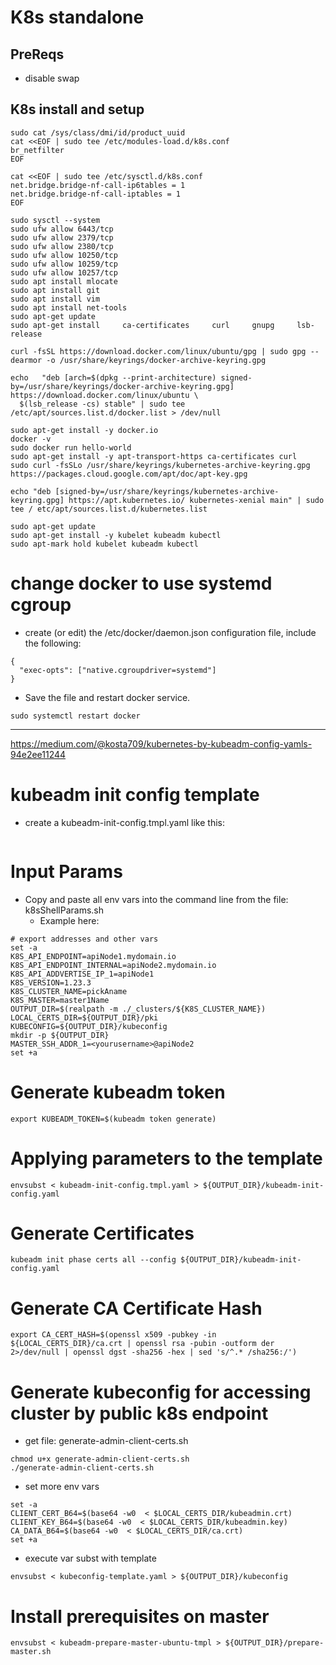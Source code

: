 # K8s standalone

## PreReqs 
* disable swap



## K8s install and setup
```
sudo cat /sys/class/dmi/id/product_uuid
cat <<EOF | sudo tee /etc/modules-load.d/k8s.conf
br_netfilter
EOF
```

```
cat <<EOF | sudo tee /etc/sysctl.d/k8s.conf
net.bridge.bridge-nf-call-ip6tables = 1
net.bridge.bridge-nf-call-iptables = 1
EOF
```

```
sudo sysctl --system
sudo ufw allow 6443/tcp
sudo ufw allow 2379/tcp
sudo ufw allow 2380/tcp
sudo ufw allow 10250/tcp
sudo ufw allow 10259/tcp
sudo ufw allow 10257/tcp
sudo apt install mlocate
sudo apt install git
sudo apt install vim
sudo apt install net-tools
sudo apt-get update
sudo apt-get install     ca-certificates     curl     gnupg     lsb-release
```

```
curl -fsSL https://download.docker.com/linux/ubuntu/gpg | sudo gpg --dearmor -o /usr/share/keyrings/docker-archive-keyring.gpg
```

```
echo   "deb [arch=$(dpkg --print-architecture) signed-by=/usr/share/keyrings/docker-archive-keyring.gpg] https://download.docker.com/linux/ubuntu \
  $(lsb_release -cs) stable" | sudo tee /etc/apt/sources.list.d/docker.list > /dev/null
```

```
sudo apt-get install -y docker.io
docker -v
sudo docker run hello-world
sudo apt-get install -y apt-transport-https ca-certificates curl
sudo curl -fsSLo /usr/share/keyrings/kubernetes-archive-keyring.gpg https://packages.cloud.google.com/apt/doc/apt-key.gpg
```

```
echo "deb [signed-by=/usr/share/keyrings/kubernetes-archive-keyring.gpg] https://apt.kubernetes.io/ kubernetes-xenial main" | sudo tee / etc/apt/sources.list.d/kubernetes.list
```

```
sudo apt-get update
sudo apt-get install -y kubelet kubeadm kubectl
sudo apt-mark hold kubelet kubeadm kubectl
```

# change docker to use systemd cgroup
* create (or edit) the /etc/docker/daemon.json configuration file, include the following:
```
{
  "exec-opts": ["native.cgroupdriver=systemd"]
}
```
* Save the file and restart docker service.
```
sudo systemctl restart docker
```



----------
https://medium.com/@kosta709/kubernetes-by-kubeadm-config-yamls-94e2ee11244
# kubeadm init config template
* create a kubeadm-init-config.tmpl.yaml like this:
```

```

# Input Params
* Copy and paste all env vars into the command line from the file: k8sShellParams.sh
  * Example here: 
```
# export addresses and other vars
set -a
K8S_API_ENDPOINT=apiNode1.mydomain.io
K8S_API_ENDPOINT_INTERNAL=apiNode2.mydomain.io
K8S_API_ADDVERTISE_IP_1=apiNode1
K8S_VERSION=1.23.3
K8S_CLUSTER_NAME=pickAname
K8S_MASTER=master1Name
OUTPUT_DIR=$(realpath -m ./_clusters/${K8S_CLUSTER_NAME})
LOCAL_CERTS_DIR=${OUTPUT_DIR}/pki
KUBECONFIG=${OUTPUT_DIR}/kubeconfig
mkdir -p ${OUTPUT_DIR}
MASTER_SSH_ADDR_1=<yourusername>@apiNode2
set +a
```

# Generate kubeadm token
```
export KUBEADM_TOKEN=$(kubeadm token generate)
```


# Applying parameters to the template 
```
envsubst < kubeadm-init-config.tmpl.yaml > ${OUTPUT_DIR}/kubeadm-init-config.yaml
```

# Generate Certificates
```
kubeadm init phase certs all --config ${OUTPUT_DIR}/kubeadm-init-config.yaml
```

# Generate CA Certificate Hash
```
export CA_CERT_HASH=$(openssl x509 -pubkey -in ${LOCAL_CERTS_DIR}/ca.crt | openssl rsa -pubin -outform der 2>/dev/null | openssl dgst -sha256 -hex | sed 's/^.* /sha256:/')
```


# Generate kubeconfig for accessing cluster by public k8s endpoint
* get file: generate-admin-client-certs.sh 
```
chmod u+x generate-admin-client-certs.sh 
./generate-admin-client-certs.sh 
```
*  set more env vars
```
set -a
CLIENT_CERT_B64=$(base64 -w0  < $LOCAL_CERTS_DIR/kubeadmin.crt)
CLIENT_KEY_B64=$(base64 -w0  < $LOCAL_CERTS_DIR/kubeadmin.key)
CA_DATA_B64=$(base64 -w0  < $LOCAL_CERTS_DIR/ca.crt)
set +a
```

* execute var subst with template
```
envsubst < kubeconfig-template.yaml > ${OUTPUT_DIR}/kubeconfig
```


# Install prerequisites on master
```
envsubst < kubeadm-prepare-master-ubuntu-tmpl > ${OUTPUT_DIR}/prepare-master.sh
```


```
```

```
```


```
```

```
```


```
```


